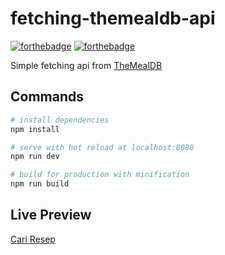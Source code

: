 # fetching-themealdb-api

[![forthebadge](https://forthebadge.com/images/badges/uses-badges.svg)](https://forthebadge.com)
[![forthebadge](https://forthebadge.com/images/badges/uses-js.svg)](https://forthebadge.com)

Simple fetching api from [TheMealDB](https://www.themealdb.com/)

## Commands

```sh
# install dependencies
npm install

# serve with hot reload at localhost:8080
npm run dev

# build for production with minification
npm run build
```

## Live Preview

[Cari Resep](https://cariresep.netlify.app/)
